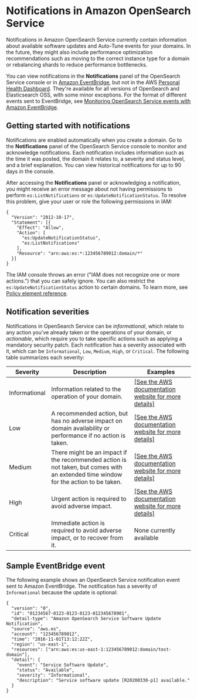 # Notifications in Amazon OpenSearch Service<a name="managedomains-notifications"></a>

Notifications in Amazon OpenSearch Service currently contain information about available software updates and Auto\-Tune events for your domains\. In the future, they might also include performance optimization recommendations such as moving to the correct instance type for a domain or rebalancing shards to reduce performance bottlenecks\. 

You can view notifications in the **Notifications** panel of the OpenSearch Service console or in [Amazon EventBridge](https://docs.aws.amazon.com/eventbridge/latest/userguide/create-eventbridge-rule.html), but not in the AWS [Personal Health Dashboard](https://docs.aws.amazon.com/health/latest/ug/getting-started-phd.html)\. They're available for all versions of OpenSearch and Elasticsearch OSS, with some minor exceptions\. For the format of different events sent to EventBridge, see [Monitoring OpenSearch Service events with Amazon EventBridge](monitoring-events.md)\.

## Getting started with notifications<a name="managedomains-notifications-start"></a>

Notifications are enabled automatically when you create a domain\. Go to the **Notifications** panel of the OpenSearch Service console to monitor and acknowledge notifications\. Each notification includes information such as the time it was posted, the domain it relates to, a severity and status level, and a brief explanation\. You can view historical notifications for up to 90 days in the console\.

After accessing the **Notifications** panel or acknowledging a notification, you might receive an error message about not having permissions to perform `es:ListNotifications` or `es:UpdateNotificationStatus`\. To resolve this problem, give your user or role the following permissions in IAM:

```
{
  "Version": "2012-10-17",
  "Statement": [{
    "Effect": "Allow",
    "Action": [
      "es:UpdateNotificationStatus",
      "es:ListNotifications"
    ],
    "Resource": "arn:aws:es:*:123456789012:domain/*"
  }]
}
```

The IAM console throws an error \("IAM does not recognize one or more actions\."\) that you can safely ignore\. You can also restrict the `es:UpdateNotificationStatus` action to certain domains\. To learn more, see [Policy element reference](ac.md#ac-reference)\.

## Notification severities<a name="managedomains-notifications-severities"></a>

Notifications in OpenSearch Service can be *informational*, which relate to any action you've already taken or the operations of your domain, or *actionable*, which require you to take specific actions such as applying a mandatory security patch\. Each notification has a severity associated with it, which can be `Informational`, `Low`, `Medium`, `High`, or `Critical`\. The following table summarizes each severity:


| Severity | Description | Examples | 
| --- | --- | --- | 
| Informational |  Information related to the operation of your domain\.  |  [\[See the AWS documentation website for more details\]](http://docs.aws.amazon.com/opensearch-service/latest/developerguide/managedomains-notifications.html)  | 
| Low |  A recommended action, but has no adverse impact on domain availability or performance if no action is taken\.  |  [\[See the AWS documentation website for more details\]](http://docs.aws.amazon.com/opensearch-service/latest/developerguide/managedomains-notifications.html)  | 
| Medium |  There might be an impact if the recommended action is not taken, but comes with an extended time window for the action to be taken\.  |  [\[See the AWS documentation website for more details\]](http://docs.aws.amazon.com/opensearch-service/latest/developerguide/managedomains-notifications.html)  | 
| High |  Urgent action is required to avoid adverse impact\.  |  [\[See the AWS documentation website for more details\]](http://docs.aws.amazon.com/opensearch-service/latest/developerguide/managedomains-notifications.html)  | 
| Critical |  Immediate action is required to avoid adverse impact, or to recover from it\.   | None currently available | 

## Sample EventBridge event<a name="managedomains-notifications-cloudwatch"></a>

The following example shows an OpenSearch Service notification event sent to Amazon EventBridge\. The notification has a severity of `Informational` because the update is optional:

```
{
  "version": "0",
  "id": "01234567-0123-0123-0123-012345678901",
  "detail-type": "Amazon OpenSearch Service Software Update Notification",
  "source": "aws.es",
  "account": "123456789012",
  "time": "2016-11-01T13:12:22Z",
  "region": "us-east-1",
  "resources": ["arn:aws:es:us-east-1:123456789012:domain/test-domain"],
  "detail": {
    "event": "Service Software Update",
    "status": "Available",
    "severity": "Informational",
    "description": "Service software update [R20200330-p1] available."
  }
}
```